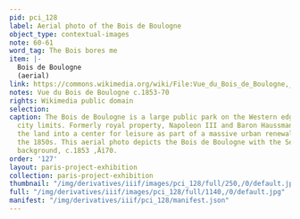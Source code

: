 ```yaml
---
pid: pci_128
label: Aerial photo of the Bois de Boulogne
object_type: contextual-images
note: 60-61
word_tag: The Bois bores me
item: |-
  Bois de Boulogne
  (aerial)
link: https://commons.wikimedia.org/wiki/File:Vue_du_Bois_de_Boulogne,_ca._1853%E2%80%9370.jpg
notes: Vue du Bois de Boulogne c.1853-70
rights: Wikimedia public domain
selection: 
caption: The Bois de Boulogne is a large public park on the Western edge of Paris's
  city limits. Formerly royal property, Napoleon III and Baron Haussman transformed
  the land into a center for leisure as part of a massive urban renewal program in
  the 1850s. This aerial photo depicts the Bois de Boulogne with the Seine in the
  background, c.1853 ‚Äì70.
order: '127'
layout: paris-project-exhibition
collection: paris-project-exhibition
thumbnail: "/img/derivatives/iiif/images/pci_128/full/250,/0/default.jpg"
full: "/img/derivatives/iiif/images/pci_128/full/1140,/0/default.jpg"
manifest: "/img/derivatives/iiif/pci_128/manifest.json"
---
```

